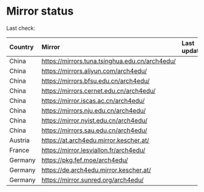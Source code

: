 <script src="./time.js"></script>
# Mirror status
Last check: <script type="text/javascript">localize(1713741477.685495);</script>

|Country|Mirror|Last update|
|:------|:-----|:----------|
|China|https://mirrors.tuna.tsinghua.edu.cn/arch4edu/|<script type="text/javascript">localize(1713681016);</script>|
|China|https://mirrors.aliyun.com/arch4edu/|<script type="text/javascript">localize(1713681016);</script>|
|China|https://mirrors.bfsu.edu.cn/arch4edu/|<script type="text/javascript">localize(1713681016);</script>|
|China|https://mirrors.cernet.edu.cn/arch4edu/|<script type="text/javascript">localize(1713681016);</script>|
|China|https://mirror.iscas.ac.cn/arch4edu/|<script type="text/javascript">localize(1713681016);</script>|
|China|https://mirrors.nju.edu.cn/arch4edu/|<script type="text/javascript">localize(1713637907);</script>|
|China|https://mirror.nyist.edu.cn/arch4edu/|<script type="text/javascript">localize(1713724233);</script>|
|China|https://mirrors.sau.edu.cn/arch4edu/|<script type="text/javascript">localize(1713724233);</script>|
|Austria|https://at.arch4edu.mirror.kescher.at/|<script type="text/javascript">localize(1713724233);</script>|
|France|https://mirror.lesviallon.fr/arch4edu/|<script type="text/javascript">localize(1713681016);</script>|
|Germany|https://pkg.fef.moe/arch4edu/|<script type="text/javascript">localize(1713724233);</script>|
|Germany|https://de.arch4edu.mirror.kescher.at/|<script type="text/javascript">localize(1713724233);</script>|
|Germany|https://mirror.sunred.org/arch4edu/|<script type="text/javascript">localize(1713724233);</script>|

<script src="./tablefilter/tablefilter.js"></script>
<script src="./table.js"></script>